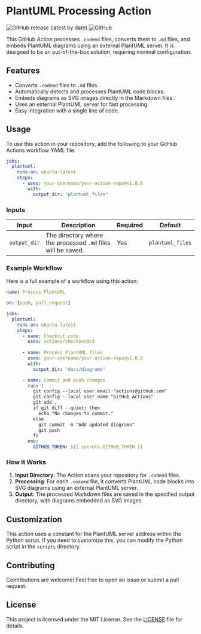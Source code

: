 # PlantUML Processing Action

![GitHub release (latest by date)](https://img.shields.io/github/v/release/kfiry77/mdcopile)
![GitHub](https://img.shields.io/github/license/kfiry77/mdcompile)

This GitHub Action processes `.codemd` files, converts them to `.md` files, and embeds PlantUML diagrams using an external PlantUML server. It is designed to be an out-of-the-box solution, requiring minimal configuration.

## Features

- Converts `.codemd` files to `.md` files.
- Automatically detects and processes PlantUML code blocks.
- Embeds diagrams as SVG images directly in the Markdown files.
- Uses an external PlantUML server for fast processing.
- Easy integration with a single line of code.

## Usage

To use this action in your repository, add the following to your GitHub Actions workflow YAML file:

```yaml
jobs:
  plantuml:
    runs-on: ubuntu-latest
    steps:
      - uses: your-username/your-action-repo@v1.0.0
        with:
          output_dir: "plantuml_files"
```

### Inputs

| Input        | Description                                                     | Required | Default         |
|--------------|-----------------------------------------------------------------|----------|-----------------|
| `output_dir` | The directory where the processed `.md` files will be saved.    | Yes      | `plantuml_files` |

### Example Workflow

Here is a full example of a workflow using this action:

```yaml
name: Process PlantUML

on: [push, pull_request]

jobs:
  plantuml:
    runs-on: ubuntu-latest
    steps:
      - name: Checkout code
        uses: actions/checkout@v3
      
      - name: Process PlantUML files
        uses: your-username/your-action-repo@v1.0.0
        with:
          output_dir: "docs/diagrams"

      - name: Commit and push changes
        run: |
          git config --local user.email "actions@github.com"
          git config --local user.name "GitHub Actions"
          git add .
          if git diff --quiet; then
            echo "No changes to commit."
          else
            git commit -m "Add updated diagrams"
            git push
          fi
        env:
          GITHUB_TOKEN: ${{ secrets.GITHUB_TOKEN }}
```

### How It Works

1. **Input Directory**: The Action scans your repository for `.codemd` files.
2. **Processing**: For each `.codemd` file, it converts PlantUML code blocks into SVG diagrams using an external PlantUML server.
3. **Output**: The processed Markdown files are saved in the specified output directory, with diagrams embedded as SVG images.

## Customization

This action uses a constant for the PlantUML server address within the Python script. If you need to customize this, you can modify the Python script in the `scripts` directory.

## Contributing

Contributions are welcome! Feel free to open an issue or submit a pull request.

## License

This project is licensed under the MIT License. See the [LICENSE](LICENSE) file for details.
